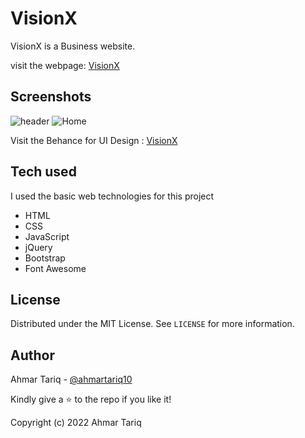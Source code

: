 # 	VisionX 

VisionX is a Business website. 

visit the webpage: [VisionX](https://vision-webpage.netlify.app/)

##	Screenshots
![header]([https://res.cloudinary.com/e-store1/image/upload/v1644404409/github/insta_1_rloopy.jpg](https://res.cloudinary.com/e-store1/image/upload/v1644404409/github/insta_1_rloopy.jpg))
![Home]([https://res.cloudinary.com/e-store1/image/upload/v1644404411/github/insta_5_h6vw7o.jpg](https://res.cloudinary.com/e-store1/image/upload/v1644404411/github/insta_5_h6vw7o.jpg))

Visit the Behance for UI Design : [VisionX](https://www.behance.net/gallery/137002393/VisionX-Website)

##	Tech used
I used the basic web technologies for this project

 - HTML
 - CSS
 - JavaScript
 - jQuery
 - Bootstrap
 - Font Awesome

##	License

Distributed under the MIT License. See  `LICENSE`  for more information.

## Author

Ahmar Tariq -  [@ahmartariq10](https://twitter.com/ahmartariq10)

Kindly give a  ⭐  to the repo if you like it!

Copyright (c) 2022 Ahmar Tariq
